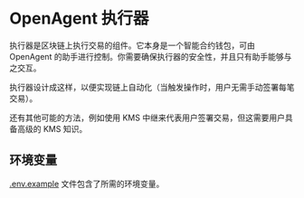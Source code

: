 # OpenAgent 执行器

执行器是区块链上执行交易的组件。它本身是一个智能合约钱包，可由 OpenAgent 的助手进行控制。你需要确保执行器的安全性，并且只有助手能够与之交互。

执行器设计成这样，以便实现链上自动化（当触发操作时，用户无需手动签署每笔交易）。

还有其他可能的方法，例如使用 KMS 中继来代表用户签署交易，但这需要用户具备高级的 KMS 知识。

## 环境变量

[.env.example](./.env.example) 文件包含了所需的环境变量。